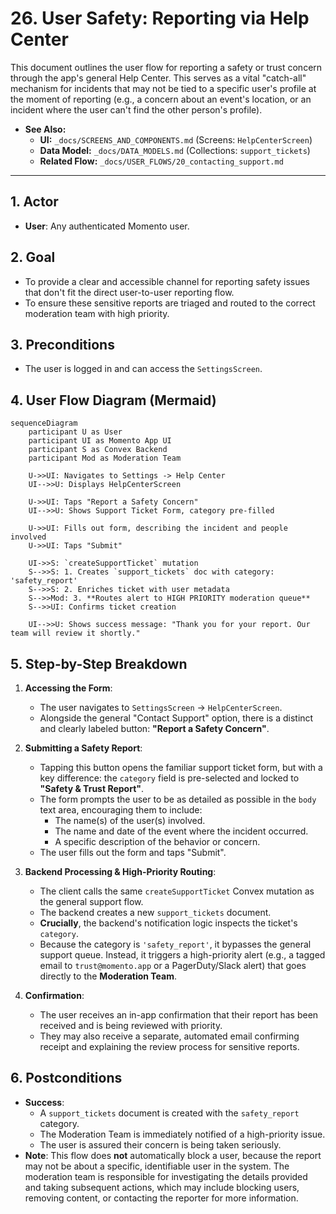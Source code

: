 # 26. User Safety: Reporting via Help Center

This document outlines the user flow for reporting a safety or trust concern through the app's general Help Center. This serves as a vital "catch-all" mechanism for incidents that may not be tied to a specific user's profile at the moment of reporting (e.g., a concern about an event's location, or an incident where the user can't find the other person's profile).

- **See Also:**
  - **UI:** `_docs/SCREENS_AND_COMPONENTS.md` (Screens: `HelpCenterScreen`)
  - **Data Model:** `_docs/DATA_MODELS.md` (Collections: `support_tickets`)
  - **Related Flow:** `_docs/USER_FLOWS/20_contacting_support.md`

---

## 1. Actor

- **User**: Any authenticated Momento user.

## 2. Goal

- To provide a clear and accessible channel for reporting safety issues that don't fit the direct user-to-user reporting flow.
- To ensure these sensitive reports are triaged and routed to the correct moderation team with high priority.

## 3. Preconditions

- The user is logged in and can access the `SettingsScreen`.

## 4. User Flow Diagram (Mermaid)

```mermaid
sequenceDiagram
    participant U as User
    participant UI as Momento App UI
    participant S as Convex Backend
    participant Mod as Moderation Team

    U->>UI: Navigates to Settings -> Help Center
    UI-->>U: Displays HelpCenterScreen

    U->>UI: Taps "Report a Safety Concern"
    UI-->>U: Shows Support Ticket Form, category pre-filled

    U->>UI: Fills out form, describing the incident and people involved
    U->>UI: Taps "Submit"

    UI->>S: `createSupportTicket` mutation
    S-->>S: 1. Creates `support_tickets` doc with category: 'safety_report'
    S-->>S: 2. Enriches ticket with user metadata
    S-->>Mod: 3. **Routes alert to HIGH PRIORITY moderation queue**
    S-->>UI: Confirms ticket creation

    UI-->>U: Shows success message: "Thank you for your report. Our team will review it shortly."
```

## 5. Step-by-Step Breakdown

1.  **Accessing the Form**:

    - The user navigates to `SettingsScreen` -> `HelpCenterScreen`.
    - Alongside the general "Contact Support" option, there is a distinct and clearly labeled button: **"Report a Safety Concern"**.

2.  **Submitting a Safety Report**:

    - Tapping this button opens the familiar support ticket form, but with a key difference: the `category` field is pre-selected and locked to **"Safety & Trust Report"**.
    - The form prompts the user to be as detailed as possible in the `body` text area, encouraging them to include:
      - The name(s) of the user(s) involved.
      - The name and date of the event where the incident occurred.
      - A specific description of the behavior or concern.
    - The user fills out the form and taps "Submit".

3.  **Backend Processing & High-Priority Routing**:

    - The client calls the same `createSupportTicket` Convex mutation as the general support flow.
    - The backend creates a new `support_tickets` document.
    - **Crucially**, the backend's notification logic inspects the ticket's `category`.
    - Because the category is `'safety_report'`, it bypasses the general support queue. Instead, it triggers a high-priority alert (e.g., a tagged email to `trust@momento.app` or a PagerDuty/Slack alert) that goes directly to the **Moderation Team**.

4.  **Confirmation**:
    - The user receives an in-app confirmation that their report has been received and is being reviewed with priority.
    - They may also receive a separate, automated email confirming receipt and explaining the review process for sensitive reports.

## 6. Postconditions

- **Success**:
  - A `support_tickets` document is created with the `safety_report` category.
  - The Moderation Team is immediately notified of a high-priority issue.
  - The user is assured their concern is being taken seriously.
- **Note**: This flow does **not** automatically block a user, because the report may not be about a specific, identifiable user in the system. The moderation team is responsible for investigating the details provided and taking subsequent actions, which may include blocking users, removing content, or contacting the reporter for more information.
